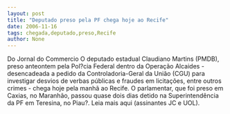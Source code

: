 ```yaml
---
layout: post
title: "Deputado preso pela PF chega hoje ao Recife"
date: 2006-11-16
tags: chegada,deputado,preso,Recife
author: None
---
```

Do Jornal do Commercio
O deputado estadual Claudiano Martins (PMDB), preso anteontem pela Pol?cia Federal dentro da Operação Alcaides - desencadeada a pedido da Controladoria-Geral da União (CGU) para investigar desvios de verbas públicas e fraudes em licitações, entre outros crimes - chega hoje pela manhã ao Recife. O parlamentar, que foi preso em Caxias, no Maranhão, passou quase dois dias detido na Superintendência da PF em Teresina, no Piau?.
Leia mais aqui (assinantes JC e UOL). 